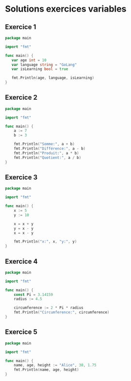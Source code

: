 # Solutions exercices variables

 ## Exercice 1

 ```go 
 package main

import "fmt"

func main() {
    var age int = 10
    var language string = "GoLang"
    var isLearning bool = true

    fmt.Println(age, language, isLearning)
}
```

## Exercice 2

```go 
package main

import "fmt"

func main() {
    a := 7
    b := 3

    fmt.Println("Somme:", a + b)
    fmt.Println("Différence:", a - b)
    fmt.Println("Produit:", a * b)
    fmt.Println("Quotient:", a / b)
}
```

## Exercice 3

```go
package main

import "fmt"

func main() {
    x := 5
    y := 10

    x = x + y
    y = x - y
    x = x - y

    fmt.Println("x:", x, "y:", y)
}
```

## Exercice 4 

```go
package main

import "fmt"

func main() {
    const Pi = 3.14159
    radius := 4.5

    circumference := 2 * Pi * radius
    fmt.Println("Circumference:", circumference)
}
```

## Exercice 5

```go
package main

import "fmt"

func main() {
    name, age, height := "Alice", 30, 1.75
    fmt.Println(name, age, height)
}
```